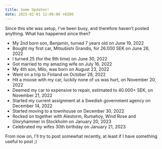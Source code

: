 ```yaml
---
title: Some Updates!
date: 2023-02-01 12:00:00 +0200
---
```

Since this site was setup, I've been busy, and therefore haven't posted anything.
What has happened since then?

* My 2nd born son, Benjamin, turned 7 years old on June 19, 2022
* Bought my first car, Mitsubishi Grandis, for 26.000 SEK on June 26, 2022
* I turned 25 (for the 9th time) on June 30, 2022
* Got married to my amazing wife on July 16, 2022
* My 4th son, Milo, was born on August 23, 2022
* Went on a trip to Finland on October 28, 2022
* Hit a moose with my car, luckily none of us was hurt, on November 20, 2022
* Deemed my car to expensive to repair, estimated to 40.000+ SEK, on November 21, 2022
* Started my current assignment at a Swedish government agency on December 14, 2022
* Started moving to a townhouse on December 30, 2022
* Rocked on together with Alestorm, Rumahoy, Wind Rose and Gloryhammer in Stockholm on January 20, 2023
* Celebrated my wifes 30th birthday on January 21, 2023

From now on, I'll try to post somewhat recently, at least if I have something useful to post ;)
